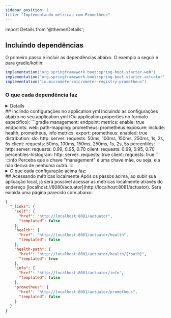 ```yaml
---
sidebar_position: 1
title: "Implementando métricas com Prometheus"
---
```

import Details from '@theme/Details';

## Incluindo dependências
O primeiro passo é incluir as dependências abaixo.
O exemplo a seguir é para gradle/kotlin:

```gradle
implementation("org.springframework.boot:spring-boot-starter-web")
implementation("org.springframework.boot:spring-boot-starter-actuator")
implementation("io.micrometer:micrometer-registry-prometheus")
```
### O que cada dependência faz
<Details>
1. implementation("org.springframework.boot:spring-boot-starter-web"):   
  Função: Essa dependência inclui os componentes necessários para criar e expor uma API RESTful no Spring Boot.
  O que fornece:  
  Configura automaticamente o Tomcat como servidor embutido.  
  Inclui suporte para servlets, JSON, Jackson (para serialização/deserialização), e Spring MVC (para mapear requisições HTTP para controladores).


2. implementation("org.springframework.boot:spring-boot-starter-actuator"):  
  Função: Essa dependência habilita endpoints de monitoramento e gestão da aplicação Spring Boot.  
  O que fornece:  
  Exposição de endpoints como /actuator/health, /actuator/metrics, e outros para verificar o estado da aplicação.  
  Suporte para métricas, informações de versão, auditoria, e rastreamento.  
  Integração com monitoramento como logs e métricas de performance.  




3. implementation("io.micrometer:micrometer-registry-prometheus"):  
  Função: Integra o Micrometer, uma biblioteca de métricas, com o Prometheus, uma plataforma de monitoramento e alertas.  
  O que fornece:  
  Coleta métricas detalhadas da aplicação (como uso de memória, CPU, latência de requisições, etc.).  
  Formata essas métricas no formato compreensível pelo Prometheus.  
  Exposição das métricas em um endpoint específico (/actuator/prometheus), que o Prometheus pode acessar para coletar dados e construir dashboards.  
</Details>
## Inclindo configurações no application.yml
Incluindo as configurações abaixo no seu application.yml (Ou application.properties no formato específico):
```gradle
management:
  endpoint:
    metrics:
      enable: true
  endpoints:
    web:
      path-mapping:
        prometheus: prometheus
      exposure:
        include: health, prometheus, info
  metrics:
    export:
      prometheus:
        enabled: true
    distribution:
      slo:
        http:
          server:
            requests: 50ms, 100ms, 150ms, 250ms, 1s, 2s, 5s
          client:
            requests: 50ms, 100ms, 150ms, 250ms, 1s, 2s, 5s
      percentiles:
        http:
          server:
            requests: 0.99, 0.95, 0.70
          client:
            requests: 0.99, 0.95, 0.70
      percentiles-histogram:
        http:
          server:
            requests: true
          client:
            requests: true
```
:::info
Perceba que a chave "management" é uma chave mãe, ou seja, ela não deriva de nenhuma outra. 
:::
<Details>
  <summary>O que cada configuração acima faz:</summary>

   1. management.endpoint.metrics.enable: true
   Descrição: Habilita o endpoint de métricas na API. Isso permite que as métricas sejam coletadas e expostas pela aplicação, geralmente em /actuator/metrics.  
   Propósito: Garantir que as métricas da aplicação estejam disponíveis para visualização e monitoramento.  

   2. management.endpoints.web.path-mapping.prometheus: prometheus  
   Descrição: Mapeia o endpoint Prometheus para um caminho específico. Neste caso, o caminho /actuator/prometheus será acessível em /prometheus.  
   Propósito: Facilita o acesso às métricas do Prometheus, criando um caminho mais amigável ou personalizado.  

   3. management.endpoints.web.exposure.include: health, prometheus, info  
   Descrição: Define quais endpoints do Actuator serão expostos pela API. Aqui, os endpoints health, prometheus e info estão incluídos.  
   health: Exibe o estado de saúde da aplicação.  
   prometheus: Exibe as métricas no formato Prometheus.  
   info: Exibe informações sobre a aplicação, como versão e outras informações personalizadas.  
   Propósito: Controla quais endpoints de monitoramento e gerenciamento estarão disponíveis externamente.  

   4. management.metrics.export.prometheus.enabled: true  
   Descrição: Habilita a exportação de métricas para o Prometheus. Com isso, o Micrometer estará configurado para enviar as métricas coletadas no formato esperado pelo Prometheus.  
   Propósito: Garante que a aplicação envie dados para o Prometheus, permitindo monitoramento contínuo.  

   5. management.metrics.distribution.slo.http.server.requests: 50ms, 100ms, 150ms, 250ms, 1s, 2s, 5s  
   Descrição: Define os objetivos de nível de serviço (SLO) para as requisições HTTP no servidor. Esses SLOs são tempos limite para os tempos de resposta da API.  
   Por exemplo: você está medindo se as requisições ao servidor são atendidas em 50ms, 100ms, etc.  
   Propósito: Isso é útil para monitoramento detalhado de performance, ajudando a garantir que a maioria das requisições sejam atendidas dentro de um tempo aceitável.  

   6. management.metrics.distribution.slo.http.client.requests: 50ms, 100ms, 150ms, 250ms, 1s, 2s, 5s  
   Descrição: Define SLOs para requisições HTTP feitas como cliente (ou seja, quando sua aplicação faz chamadas HTTP para outros serviços).  
   Propósito: Permite monitorar a latência das requisições de saída e garantir tempos de resposta aceitáveis ao consumir APIs externas.  

   7. management.metrics.distribution.percentiles.http.server.requests: 0.99, 0.95, 0.70  
   Descrição: Configura a coleta de percentis das requisições HTTP no servidor. Isso permite calcular que porcentagem de requisições é atendida dentro de um determinado tempo.  
   0.99 significa que 99% das requisições foram mais rápidas do que o valor medido.  
   Propósito: Oferece uma visão mais detalhada da performance da API, além da média ou mediana. Percentis mais altos (como 99%) indicam como as requisições mais lentas estão se comportando.  

   8. management.metrics.distribution.percentiles.http.client.requests: 0.99, 0.95, 0.70  
   Descrição: O mesmo conceito de percentis, mas aplicado às requisições HTTP feitas como cliente, monitorando chamadas feitas a APIs externas.  
   Propósito: Monitora o desempenho de chamadas externas e como elas impactam a latência total da aplicação.  

   9. management.metrics.distribution.percentiles-histogram.http.server.requests: true  
   Descrição: Habilita a criação de histogramas de percentis para requisições HTTP no servidor.  
   Propósito: Permite uma visualização mais detalhada da distribuição de latências das requisições. É útil para sistemas de monitoramento como Prometheus para construir gráficos que mostram como a latência se distribui ao longo do tempo.  

   10. management.metrics.distribution.percentiles-histogram.http.client.requests: true  
   Descrição: Ativa histogramas de percentis para requisições HTTP feitas pela aplicação como cliente.  
   Propósito: Isso permite coletar dados mais detalhados sobre a latência das requisições de saída, o que pode ajudar a identificar problemas ao consumir serviços externos.
</Details>
## Acessando métricas localmente
Após os passos acima, ao subir sua aplicação local, já será possível acessar as métricas localmente através do endereço [localhost://8080/actuator](http://localhost:8081/actuator).  
Será exibida uma página parecido com abaixo:

```json
{
  "_links": {
    "self": {
      "href": "http://localhost:8081/actuator",
      "templated": false
    },
    "health": {
      "href": "http://localhost:8081/actuator/health",
      "templated": false
    },
    "health-path": {
      "href": "http://localhost:8081/actuator/health/{*path}",
      "templated": true
    },
    "info": {
      "href": "http://localhost:8081/actuator/info",
      "templated": false
    },
    "prometheus": {
      "href": "http://localhost:8081/actuator/prometheus",
      "templated": false
    }
  }
}
```
